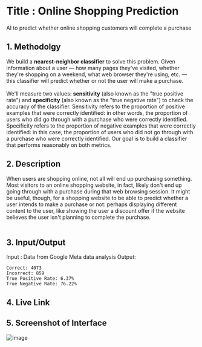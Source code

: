 # Title : Online Shopping Prediction

AI to predict whether online shopping customers will complete a purchase
## 1. Methodolgy
We build a **nearest-neighbor classifier** to solve this problem. Given information about a user — how many pages they've visited, whether they're shopping on a weekend, what web browser they're using, etc. — this classifier will predict whether or not the user will make a purchase.<br>
<br>
We'll measure two values: **sensitivity** (also known as the "true positive rate") and **specificity** (also known as the "true negative rate") to check the accuracy of the classifier. Sensitivity refers to the proportion of positive examples that were correctly identified: in other words, the proportion of users who did go through with a purchase who were correctly identified. Specificity refers to the proportion of negative examples that were correctly identified: in this case, the proportion of users who did not go through with a purchase who were correctly identified. Our goal is to build a classifier that performs reasonably on both metrics.

## 2. Description
When users are shopping online, not all will end up purchasing something. Most visitors to an online shopping website, in fact, likely don't end up going through with a purchase during that web browsing session. It might be useful, though, for a shopping website to be able to predict whether a user intends to make a purchase or not: perhaps displaying different content to the user, like showing the user a discount offer if the website believes the user isn't planning to complete the purchase.<br>
<br>


## 3. Input/Output
Input : Data from Google Meta data analysis
Output:
```
Correct: 4073
Incorrect: 859
True Positive Rate: 6.37%
True Negative Rate: 76.22%
```
## 4. Live Link

## 5. Screenshot of Interface
![image](https://user-images.githubusercontent.com/64203412/208244623-b06e040b-2aca-426a-a7f3-9fba296ca276.png)

